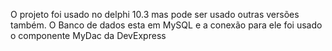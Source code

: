O projeto foi usado no delphi 10.3 mas pode ser usado outras versões também. 
O Banco de dados esta em MySQL e a conexão para ele foi usado o componente MyDac da DevExpress 
